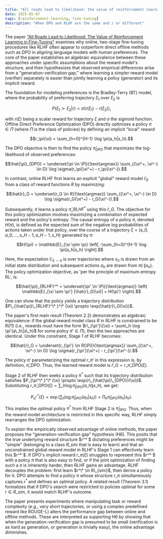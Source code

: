 ```yaml
---
title: "All roads lead to likelihood: the value of reinforcement learning in fine-tuning"
date: 2025-05-07
tags: [reinforcement-learning, fine-tuning]
description: "When DPO and RLHF are the same and / or different"
---
```


The paper ["All Roads Lead to Likelihood: The Value of Reinforcement Learning in Fine-Tuning"](https://arxiv.org/pdf/2503.01067) examines why online, two-stage fine-tuning procedures like RLHF often appear to outperform direct offline methods such as DPO in aligning language models with human preferences. The core of the paper establishes an algebraic equivalence between these approaches under specific assumptions about the reward model's structure, and then hypothesizes that observed empirical differences arise from a "generation-verification gap," where learning a simpler reward model (verifier) separately is easier than jointly learning a policy (generator) and its implicit reward.

The foundation for modeling preferences is the Bradley-Terry (BT) model, where the probability of preferring trajectory $\xi_1$ over $\xi_2$ is

$$P(\xi_1 \succ \xi_2 | r) = \sigma(r(\xi_1) - r(\xi_2)),$$

with $r(\xi)$ being a scalar reward for trajectory $\xi$ and $\sigma$ the sigmoid function. Offline Direct Preference Optimization (DPO) directly optimizes a policy $\pi \in \Pi$ (where $\Pi$ is the class of policies) by defining an implicit "local" reward

$$r_\pi(\xi) = \sum_{h=0}^{H-1} \log \pi(a_h|s_h).$$

The DPO objective is then to find the policy $\hat{\pi}_{DPO}$ that maximizes the log-likelihood of observed preferences:

$$\hat{\pi}_{DPO} = \underset{\pi \in \Pi}{\text{argmax}} \sum_{(\xi^+, \xi^-) \in D} \log \sigma(r_\pi(\xi^+) - r_\pi(\xi^-)).$$

In contrast, online RLHF first learns an explicit "global" reward model $\hat{r}_G$ from a class of reward functions $R$ by maximizing:

$$\hat{r}_G = \underset{r_G \in R}{\text{argmax}} \sum_{(\xi^+, \xi^-) \in D} \log \sigma(r_G(\xi^+) - r_G(\xi^-)).$$

Subsequently, it learns a policy $\hat{\pi}\_{RLHF}^*$ using this $\hat{r}\_G$. The objective for this policy optimization involves maximizing a combination of expected reward and the policy's entropy. The causal entropy of a policy $\pi$, denoted $H(\pi)$, is defined as the expected sum of the negative log probabilities of actions taken under that policy, over the course of a trajectory $\xi = (s\_0, a\_0, \dots, s\_{H-1}, a\_{H-1}, s\_H)$ generated by $\pi$:

$$H(\pi) = \mathbb{E}_{\xi \sim \pi} \left[ -\sum_{h=0}^{H-1} \log \pi(a_h|s_h) \right].$$

Here, the expectation $\mathbb{E}_{\xi \sim \pi}$ is over trajectories where $s_0$ is drawn from an initial state distribution and subsequent actions $a_h$ are drawn from $\pi(\cdot\|s_h)$. The policy optimization objective, as 'per the principle of maximum entropy RL', is:

$$\hat{\pi}_{RLHF}^* = \underset{\pi' \in \Pi}{\text{argmax}} \left( \mathbb{E}_{\xi \sim \pi'} [\hat{r}_G(\xi)] + H(\pi') \right).$$

One can show that the policy yields a trajectory distribution $P\_{\hat{\pi}\_{RLHF}^\* }^\* (\xi) \propto \exp(\hat{r}\_G(\xi))$.

The paper's first main result (Theorem 2.2) demonstrates an algebraic equivalence: if the global reward model class $R$ in RLHF is constrained to be $R(\Pi)$ (i.e., rewards must have the form $r\_{\pi'}\(\xi) = \sum\_h \log \pi'(a\_h\|s\_h)$ for some policy $\pi' \in \Pi$), then the two approaches are identical.
Under this constraint, Stage 1 of RLHF becomes:

$$\hat{r}_G = \underset{r_{\pi'} \in R(\Pi)}{\text{argmax}} \sum_{(\xi^+, \xi^-) \in D} \log \sigma(r_{\pi'}(\xi^+) - r_{\pi'}(\xi^-)).$$

The policy $\pi'$ parameterizing the optimal $r\_{\pi'}$ in this expression is, by definition, $\hat{\pi}\_{DPO}$. Thus, the learned reward model is $\hat{r}\_G = r\_{\hat{\pi}\_{DPO}}(\xi)$.  

Stage 2 of RLHF then seeks a policy $\pi^*$ such that its trajectory distribution satisfies $P_{\pi^\* }^\* (\xi) \propto \exp(r\_{\hat{\pi}\_{DPO}}(\xi))$. Substituting $r\_{\hat{\pi}\_{DPO}}(\xi) = \sum\_h \log \hat{\pi}_{DPO}(a\_h\|s\_h)$, we get:

$$P_{\pi^*}^*(\xi) \propto \exp\left(\sum_h \log \hat{\pi}_{DPO}(a_h|s_h)\right) = \prod_h \hat{\pi}_{DPO}(a_h|s_h).$$

This implies the optimal policy $\pi^*$ from RLHF Stage 2 is $\hat{\pi}_{DPO}$. Thus, when the reward model architecture is restricted in this specific way, RLHF simply rearranges the DPO optimization.

To explain the empirically observed advantage of online methods, the paper proposes the "generation-verification gap" hypothesis (H6). This posits that the true underlying reward structure $r^\* $ dictating preferences might be "simple" (belonging to a class $R\_{sim}$ that is easy to learn) and that an unconstrained global reward model in RLHF's Stage 1 can effectively learn this $r^\* $. If DPO's implicit reward $r\_\pi(\xi)$ struggles to represent this $r^\* $ with a policy $\pi$ that is also easy to find, or if the joint optimization of finding such a $\pi$ is inherently harder, then RLHF gains an advantage. RLHF decouples the problem: first learn $r^\* \in R\_{sim}$, then derive a policy for it. DPO attempts to find a policy $\pi$ whose structure $r\_\pi$ simultaneously captures $r^*$ and defines an optimal policy. A related result (Theorem 3.1) formalizes that if DPO's search were restricted to policies optimal for some $r \in R\_{sim}$, it would match RLHF's outcome.

The paper presents experiments where manipulating task or reward complexity (e.g., very short trajectories, or using a complex predefined reward like ROUGE-L) alters the performance gap between online and offline methods. These are interpreted as supporting H6 by showing that when the generation-verification gap is presumed to be small (verification is as hard as generation, or generation is trivially easy), the online advantage diminishes.